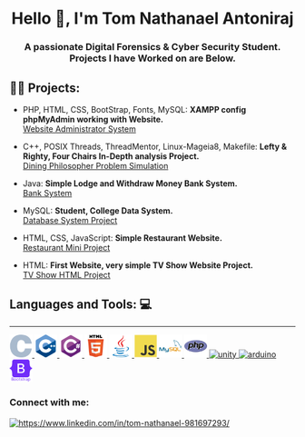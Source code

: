<h1 align="center">Hello 👋, I'm Tom Nathanael Antoniraj</h1>
<h3 align="center">A passionate Digital Forensics & Cyber Security Student. Projects I have Worked on are Below.</h3>

<h2 align="left">👨‍💻 Projects: </h2>

- PHP, HTML, CSS, BootStrap, Fonts, MySQL: <b> XAMPP config phpMyAdmin working with Website. </b> <br> [Website Administrator System](https://github.com/TomNathanael/Website-w-Administrator-Viewing.git) <br>

- C++, POSIX Threads, ThreadMentor, Linux-Mageia8, Makefile: <b> Lefty & Righty, Four Chairs In-Depth analysis Project. </b> <br> [Dining Philosopher Problem Simulation](https://github.com/TomNathanael/Dining-Philosophers-Simulation.git) <br>

- Java: <b> Simple Lodge and Withdraw Money Bank System. </b> <br>[Bank System](https://github.com/TomNathanael/Bank-System.git) <br>

- MySQL: <b> Student, College Data System. </b> <br>[Database System Project](https://github.com/TomNathanael/MySQL-Database-System.git) <br>

- HTML, CSS, JavaScript: <b> Simple Restaurant Website. </b> <br>[Restaurant Mini Project](https://github.com/TomNathanael/Pizza-HTML-Mini-Project) <br>

- HTML: <b> First Website, very simple TV Show Website Project. </b> <br>[TV Show HTML Project](https://github.com/TomNathanael/Simple-Fandom-TV-Show-Website.git) <br>


<h2 align="left">Languages and Tools: 💻 </h2> <hr>

<p align="left">  <a href="https://www.cprogramming.com/" target="_blank" rel="noreferrer"> <img src="https://raw.githubusercontent.com/devicons/devicon/master/icons/c/c-original.svg" alt="c" width="40" height="40"/> </a>
<a href="https://www.w3schools.com/cpp/" target="_blank" rel="noreferrer"> <img src="https://raw.githubusercontent.com/devicons/devicon/master/icons/cplusplus/cplusplus-original.svg" alt="cplusplus" width="40" height="40"/> </a>
<a href="https://www.w3schools.com/cs/" target="_blank" rel="noreferrer"> <img src="https://raw.githubusercontent.com/devicons/devicon/master/icons/csharp/csharp-original.svg" alt="csharp" width="40" height="40"/> </a>
<a href="https://www.w3.org/html/" target="_blank" rel="noreferrer"> <img src="https://raw.githubusercontent.com/devicons/devicon/master/icons/html5/html5-original-wordmark.svg" alt="html5" width="40" height="40"/> </a>
<a href="https://www.java.com" target="_blank" rel="noreferrer"> <img src="https://raw.githubusercontent.com/devicons/devicon/master/icons/java/java-original.svg" alt="java" width="40" height="40"/> </a>
<a href="https://developer.mozilla.org/en-US/docs/Web/JavaScript" target="_blank" rel="noreferrer"> <img src="https://raw.githubusercontent.com/devicons/devicon/master/icons/javascript/javascript-original.svg" alt="javascript" width="40" height="40"/> </a>
<a href="https://www.mysql.com/" target="_blank" rel="noreferrer"> <img src="https://raw.githubusercontent.com/devicons/devicon/master/icons/mysql/mysql-original-wordmark.svg" alt="mysql" width="40" height="40"/> </a>
<a href="https://www.php.net" target="_blank" rel="noreferrer"> <img src="https://raw.githubusercontent.com/devicons/devicon/master/icons/php/php-original.svg" alt="php" width="40" height="40"/> </a>
<a href="https://unity.com/" target="_blank" rel="noreferrer"> <img src="https://www.vectorlogo.zone/logos/unity3d/unity3d-icon.svg" alt="unity" width="40" height="40"/> </a>
<a href="https://www.arduino.cc/" target="_blank" rel="noreferrer"> <img src="https://cdn.worldvectorlogo.com/logos/arduino-1.svg" alt="arduino" width="40" height="40"/> </a>
<a href="https://getbootstrap.com" target="_blank" rel="noreferrer"> <img src="https://raw.githubusercontent.com/devicons/devicon/master/icons/bootstrap/bootstrap-plain-wordmark.svg" alt="bootstrap" width="40" height="40"/> </a> </p>

<h3 align="left">Connect with me:</h3>
<p align="left">
<a href="https://www.linkedin.com/in/tom-nathanael-981697293/" target="blank"><img align="center" src="https://raw.githubusercontent.com/rahuldkjain/github-profile-readme-generator/master/src/images/icons/Social/linked-in-alt.svg" alt="https://www.linkedin.com/in/tom-nathanael-981697293/" height="30" width="40" /></a>
</p>
